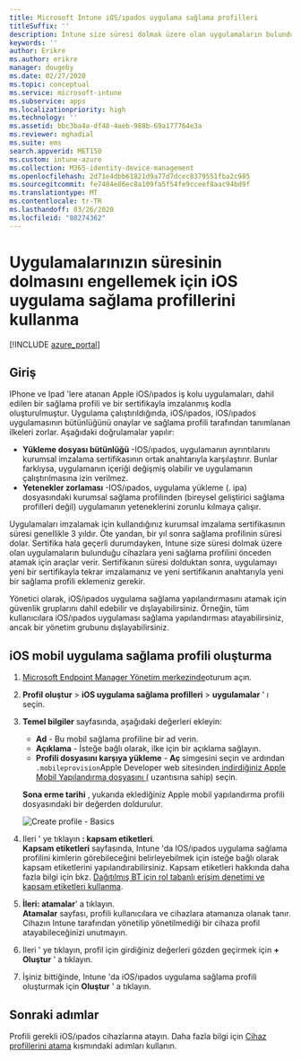 ```yaml
---
title: Microsoft Intune iOS/ıpados uygulama sağlama profilleri
titleSuffix: ''
description: Intune size süresi dolmak üzere olan uygulamaların bulunduğu cihazlara yeni sağlama profilini önceden atamak için araçlar sağlar.
keywords: ''
author: Erikre
ms.author: erikre
manager: dougeby
ms.date: 02/27/2020
ms.topic: conceptual
ms.service: microsoft-intune
ms.subservice: apps
ms.localizationpriority: high
ms.technology: ''
ms.assetid: bbc3ba4a-df48-4aeb-988b-69a177764e3a
ms.reviewer: mghadial
ms.suite: ems
search.appverid: MET150
ms.custom: intune-azure
ms.collection: M365-identity-device-management
ms.openlocfilehash: 2d71e4dbb61821d9a77d7dcec8379551fba2c985
ms.sourcegitcommit: fe7484e86ec8a109fa5f54fe9cceef8aac94bd9f
ms.translationtype: MT
ms.contentlocale: tr-TR
ms.lasthandoff: 03/26/2020
ms.locfileid: "80274362"
---
```

# <a name="use-ios-app-provisioning-profiles-to-prevent-your-apps-from-expiring"></a>Uygulamalarınızın süresinin dolmasını engellemek için iOS uygulama sağlama profillerini kullanma

[!INCLUDE [azure_portal](../includes/azure_portal.md)]

## <a name="introduction"></a>Giriş

IPhone ve Ipad 'lere atanan Apple iOS/ıpados iş kolu uygulamaları, dahil edilen bir sağlama profili ve bir sertifikayla imzalanmış kodla oluşturulmuştur. Uygulama çalıştırıldığında, iOS/ıpados, iOS/ıpados uygulamasının bütünlüğünü onaylar ve sağlama profili tarafından tanımlanan ilkeleri zorlar. Aşağıdaki doğrulamalar yapılır:

- **Yükleme dosyası bütünlüğü** -IOS/ıpados, uygulamanın ayrıntılarını kurumsal imzalama sertifikasının ortak anahtarıyla karşılaştırır. Bunlar farklıysa, uygulamanın içeriği değişmiş olabilir ve uygulamanın çalıştırılmasına izin verilmez.
- **Yetenekler zorlaması** -IOS/ıpados, uygulama yükleme (. ipa) dosyasındaki kurumsal sağlama profilinden (bireysel geliştirici sağlama profilleri değil) uygulamanın yeteneklerini zorunlu kılmaya çalışır.


Uygulamaları imzalamak için kullandığınız kurumsal imzalama sertifikasının süresi genellikle 3 yıldır. Öte yandan, bir yıl sonra sağlama profilinin süresi dolar. Sertifika hala geçerli durumdayken, Intune size süresi dolmak üzere olan uygulamaların bulunduğu cihazlara yeni sağlama profilini önceden atamak için araçlar verir.
Sertifikanın süresi dolduktan sonra, uygulamayı yeni bir sertifikayla tekrar imzalamanız ve yeni sertifikanın anahtarıyla yeni bir sağlama profili eklemeniz gerekir.

Yönetici olarak, iOS/ıpados uygulama sağlama yapılandırmasını atamak için güvenlik gruplarını dahil edebilir ve dışlayabilirsiniz. Örneğin, tüm kullanıcılara iOS/ıpados uygulaması sağlama yapılandırması atayabilirsiniz, ancak bir yönetim grubunu dışlayabilirsiniz.

## <a name="how-to-create-an-ios-mobile-app-provisioning-profile"></a>iOS mobil uygulama sağlama profili oluşturma

1. [Microsoft Endpoint Manager Yönetim merkezinde](https://go.microsoft.com/fwlink/?linkid=2109431)oturum açın.
2. **Profil oluştur** > **iOS uygulama sağlama profilleri** > **uygulamalar** ' ı seçin.
3. **Temel bilgiler** sayfasında, aşağıdaki değerleri ekleyin:
    - **Ad** - Bu mobil sağlama profiline bir ad verin.
    - **Açıklama** - İsteğe bağlı olarak, ilke için bir açıklama sağlayın.
    - **Profili dosyasını karşıya yükleme** - **Aç** simgesini seçin ve ardından `.mobileprovision`Apple Developer web sitesinden[ indirdiğiniz Apple Mobil Yapılandırma dosyasını (](https://developer.apple.com/) uzantısına sahip) seçin.

   **Sona erme tarihi** , yukarıda eklediğiniz Apple mobil yapılandırma profili dosyasındaki bir değerden doldurulur.<br>

   <img alt="Create profile - Basics" src="./media/app-provisioning-profile-ios/app-provisioning-profile-ios-01.png">

4. Ileri ' ye tıklayın **: kapsam etiketleri**.<br>
   **Kapsam etiketleri** sayfasında, Intune 'da IOS/ıpados uygulama sağlama profilini kimlerin görebileceğini belirleyebilmek için isteğe bağlı olarak kapsam etiketlerini yapılandırabilirsiniz. Kapsam etiketleri hakkında daha fazla bilgi için bkz. [Dağıtılmış BT için rol tabanlı erişim denetimi ve kapsam etiketleri kullanma](../fundamentals/scope-tags.md).
5. **İleri: atamalar**' a tıklayın.<br>
   **Atamalar** sayfası, profili kullanıcılara ve cihazlara atamanıza olanak tanır. Cihazın Intune tarafından yönetilip yönetilmediği bir cihaza profil atayabileceğinizi unutmayın.
6. Ileri ' ye tıklayın, profil için girdiğiniz değerleri gözden geçirmek için **+ Oluştur** ' a tıklayın.
7. İşiniz bittiğinde, Intune 'da iOS/ıpados uygulama sağlama profili oluşturmak için **Oluştur** ' a tıklayın. 

## <a name="next-steps"></a>Sonraki adımlar

Profili gerekli iOS/ıpados cihazlarına atayın. Daha fazla bilgi için [Cihaz profillerini atama](../configuration/device-profile-assign.md) kısmındaki adımları kullanın.
